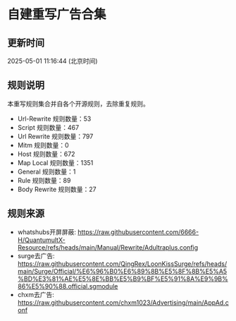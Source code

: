 # 自建重写广告合集

## 更新时间
2025-05-01 11:16:44 (北京时间)

## 规则说明
本重写规则集合并自各个开源规则，去除重复规则。
- Url-Rewrite 规则数量：53
- Script 规则数量：467
- Url Rewrite 规则数量：797
- Mitm 规则数量：0
- Host 规则数量：672
- Map Local 规则数量：1351
- General 规则数量：1
- Rule 规则数量：89
- Body Rewrite 规则数量：27

## 规则来源
- whatshubs开屏屏蔽: https://raw.githubusercontent.com/6666-H/QuantumultX-Resource/refs/heads/main/Manual/Rewrite/Adultraplus.config
- surge去广告: https://raw.githubusercontent.com/QingRex/LoonKissSurge/refs/heads/main/Surge/Official/%E6%96%B0%E6%89%8B%E5%8F%8B%E5%A5%BD%E3%81%AE%E5%8E%BB%E5%B9%BF%E5%91%8A%E9%9B%86%E5%90%88.official.sgmodule
- chxm去广告: https://raw.githubusercontent.com/chxm1023/Advertising/main/AppAd.conf
